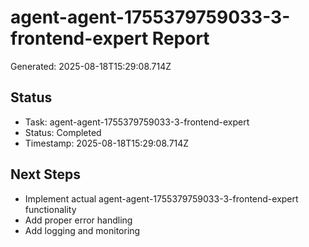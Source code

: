 # agent-agent-1755379759033-3-frontend-expert Report

Generated: 2025-08-18T15:29:08.714Z

## Status
- Task: agent-agent-1755379759033-3-frontend-expert
- Status: Completed
- Timestamp: 2025-08-18T15:29:08.714Z

## Next Steps
- Implement actual agent-agent-1755379759033-3-frontend-expert functionality
- Add proper error handling
- Add logging and monitoring
